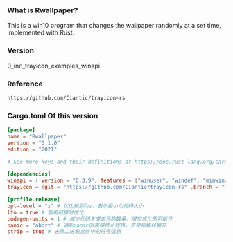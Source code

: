 ### What is Rwallpaper?

This is a win10 program that changes the wallpaper randomly at a set time, implemented with Rust.

### Version

0_init_trayicon_examples_winapi

### Reference

```bash
https://github.com/Ciantic/trayicon-rs
```

### Cargo.toml Of this version

```toml
[package]
name = "Rwallpaper"
version = "0.1.0"
edition = "2021"

# See more keys and their definitions at https://doc.rust-lang.org/cargo/reference/manifest.html

[dependencies]
winapi = { version = "0.3.9", features = ["winuser", "windef", "minwindef", "shellapi", "libloaderapi", "commctrl", "basetsd"] }
trayicon = {git = "https://github.com/Ciantic/trayicon-rs" ,branch = "master",features = []}

[profile.release]
opt-level = "z" # 优化级别为z，表示最小化代码大小
lto = true # 启用链接时优化
codegen-units = 1 # 减少代码生成单元的数量，增加优化的可能性
panic = "abort" # 遇到panic时直接终止程序，不使用堆栈展开
strip = true # 去除二进制文件中的符号信息
```

